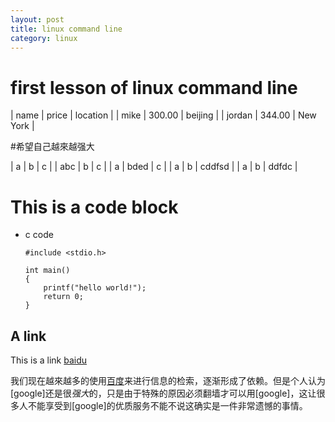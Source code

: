 ```yaml
---
layout: post
title: linux command line
category: linux
---
```


# first lesson of linux command line

| name   | price  | location |
| mike   | 300.00 | beijing  |
| jordan | 344.00 | New York |


#希望自己越來越强大

| a   | b    | c      |
| abc | b    | c      |
| a   | bded | c      |
| a   | b    | cddfsd |
| a   | b    | ddfdc  |

This is a code block
====================

*	c code

		#include <stdio.h>

		int main()
		{
			printf("hello world!");
			return 0;
		}



A link
------------

This is a link [baidu](http://www.baidu.com "百度")

我们现在越來越多的使用[百度]来进行信息的检索，逐渐形成了依赖。但是个人认为[google]还是很*强大*的，只是由于特殊的原因必须翻墙才可以用[google]，这让很多人不能享受到[google]的优质服务不能不说这确实是一件非常遗憾的事情。



[百度]: https://baidu.com/ 
